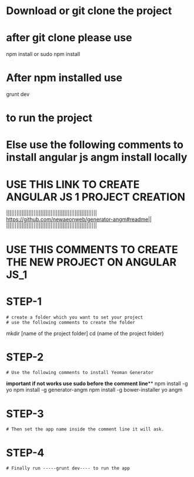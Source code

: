 # Download or git clone the project 
# after git clone please use
npm install
or
sudo npm install
# After npm installed use 
grunt dev
# to run the project


# Else use the following comments to install angular js angm install locally
# USE THIS LINK TO CREATE ANGULAR JS 1 PROJECT CREATION
|||||||||||||||||||||||||||||||||||||||||||||||||||||
https://github.com/newaeonweb/generator-angm#readme||
|||||||||||||||||||||||||||||||||||||||||||||||||||||


# USE THIS COMMENTS TO CREATE THE NEW PROJECT ON ANGULAR JS_1
 # STEP-1
	# create a folder which you want to set your project
	# use the following comments to create the folder
mkdir [name of the project folder]
cd (name of the project folder)
   # STEP-2
	# Use the following comments to install Yeoman Generator
******important if not works use sudo before the comment line********
npm install -g yo
npm install -g generator-angm
npm install -g bower-installer
yo angm

# STEP-3
	# Then set the app name inside the comment line it will ask.
	
# STEP-4
	# Finally run -----grunt dev---- to run the app


